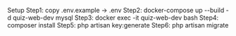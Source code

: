 Setup
Step1: copy .env.example -> .env
Step2: docker-compose up --build -d quiz-web-dev mysql
Step3: docker exec -it quiz-web-dev bash
Step4: composer install
Step5: php artisan key:generate
Step6: php artisan migrate